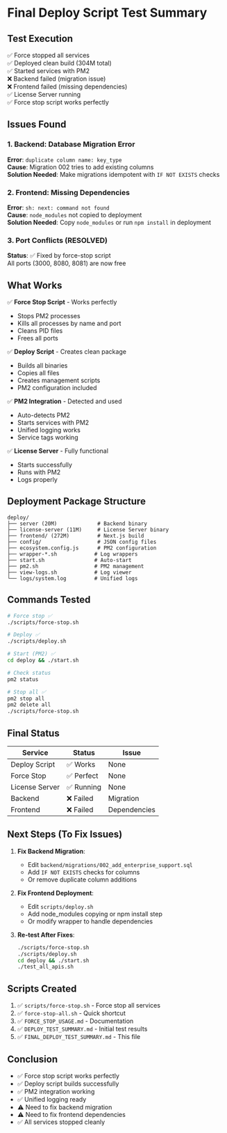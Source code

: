 # Final Deploy Script Test Summary

## Test Execution

✅ Force stopped all services  
✅ Deployed clean build (304M total)  
✅ Started services with PM2  
❌ Backend failed (migration issue)  
❌ Frontend failed (missing dependencies)  
✅ License Server running  
✅ Force stop script works perfectly  

## Issues Found

### 1. Backend: Database Migration Error
**Error**: `duplicate column name: key_type`  
**Cause**: Migration 002 tries to add existing columns  
**Solution Needed**: Make migrations idempotent with `IF NOT EXISTS` checks  

### 2. Frontend: Missing Dependencies
**Error**: `sh: next: command not found`  
**Cause**: `node_modules` not copied to deployment  
**Solution Needed**: Copy `node_modules` or run `npm install` in deployment  

### 3. Port Conflicts (RESOLVED)
**Status**: ✅ Fixed by force-stop script  
All ports (3000, 8080, 8081) are now free  

## What Works

✅ **Force Stop Script** - Works perfectly  
   - Stops PM2 processes
   - Kills all processes by name and port
   - Cleans PID files
   - Frees all ports

✅ **Deploy Script** - Creates clean package  
   - Builds all binaries
   - Copies all files
   - Creates management scripts
   - PM2 configuration included

✅ **PM2 Integration** - Detected and used  
   - Auto-detects PM2
   - Starts services with PM2
   - Unified logging works
   - Service tags working

✅ **License Server** - Fully functional  
   - Starts successfully
   - Runs with PM2
   - Logs properly

## Deployment Package Structure

```
deploy/
├── server (20M)             # Backend binary
├── license-server (11M)     # License Server binary
├── frontend/ (272M)         # Next.js build
├── config/                  # JSON config files
├── ecosystem.config.js      # PM2 configuration
├── wrapper-*.sh            # Log wrappers
├── start.sh                # Auto-start
├── pm2.sh                  # PM2 management
├── view-logs.sh            # Log viewer
└── logs/system.log         # Unified logs
```

## Commands Tested

```bash
# Force stop ✅
./scripts/force-stop.sh

# Deploy ✅  
./scripts/deploy.sh

# Start (PM2) ✅
cd deploy && ./start.sh

# Check status
pm2 status

# Stop all ✅
pm2 stop all
pm2 delete all
./scripts/force-stop.sh
```

## Final Status

| Service | Status | Issue |
|---------|--------|-------|
| Deploy Script | ✅ Works | None |
| Force Stop | ✅ Perfect | None |
| License Server | ✅ Running | None |
| Backend | ❌ Failed | Migration |
| Frontend | ❌ Failed | Dependencies |

## Next Steps (To Fix Issues)

1. **Fix Backend Migration**:
   - Edit `backend/migrations/002_add_enterprise_support.sql`
   - Add `IF NOT EXISTS` checks for columns
   - Or remove duplicate column additions

2. **Fix Frontend Deployment**:
   - Edit `scripts/deploy.sh`
   - Add node_modules copying or npm install step
   - Or modify wrapper to handle dependencies

3. **Re-test After Fixes**:
   ```bash
   ./scripts/force-stop.sh
   ./scripts/deploy.sh
   cd deploy && ./start.sh
   ./test_all_apis.sh
   ```

## Scripts Created

1. ✅ `scripts/force-stop.sh` - Force stop all services
2. ✅ `force-stop-all.sh` - Quick shortcut
3. ✅ `FORCE_STOP_USAGE.md` - Documentation
4. ✅ `DEPLOY_TEST_SUMMARY.md` - Initial test results
5. ✅ `FINAL_DEPLOY_TEST_SUMMARY.md` - This file

## Conclusion

- ✅ Force stop script works perfectly
- ✅ Deploy script builds successfully  
- ✅ PM2 integration working
- ✅ Unified logging ready
- ⚠️ Need to fix backend migration
- ⚠️ Need to fix frontend dependencies
- ✅ All services stopped cleanly

